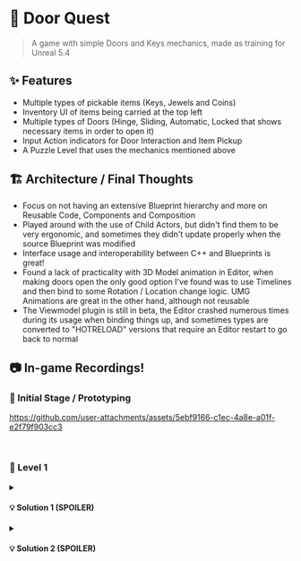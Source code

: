 # 🚪 Door Quest
> A game with simple Doors and Keys mechanics, made as training for Unreal 5.4

## ✨ Features
- Multiple types of pickable items (Keys, Jewels and Coins)
- Inventory UI of items being carried at the top left
- Multiple types of Doors (Hinge, Sliding, Automatic, Locked that shows necessary items in order to open it)
- Input Action indicators for Door Interaction and Item Pickup
- A Puzzle Level that uses the mechanics mentioned above

## 🏗️ Architecture / Final Thoughts
- Focus on not having an extensive Blueprint hierarchy and more on Reusable Code, Components and Composition
- Played around with the use of Child Actors, but didn't find them to be very ergonomic, and sometimes they didn't update properly when the source Blueprint was modified
- Interface usage and interoperability between C++ and Blueprints is great!
- Found a lack of practicality with 3D Model animation in Editor, when making doors open the only good option I've found was to use Timelines and then bind to some Rotation / Location change logic. UMG Animations are great in the other hand, although not reusable
- The Viewmodel plugin is still in beta, the Editor crashed numerous times during its usage when binding things up, and sometimes types are converted to "HOTRELOAD" versions that require an Editor restart to go back to normal

## 📷 In-game Recordings!
### 👶 Initial Stage / Prototyping
https://github.com/user-attachments/assets/5ebf9166-c1ec-4a8e-a01f-e2f79f903cc3

<br>

### 🔑 Level 1

<details>
  <summary><h4>💡 Solution 1 (SPOILER)</h4></summary>
  
  https://github.com/user-attachments/assets/d37ad33b-f5fd-464a-a92c-49564808fa51
</details>
<details>
  <summary><h4>💡 Solution 2 (SPOILER)</h4></summary>

  https://github.com/user-attachments/assets/f38faba5-df18-49ab-be58-c2ba6492ad11
</details>
